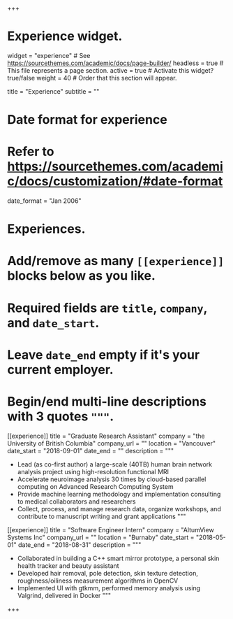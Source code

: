+++
# Experience widget.
widget = "experience"  # See https://sourcethemes.com/academic/docs/page-builder/
headless = true  # This file represents a page section.
active = true  # Activate this widget? true/false
weight = 40  # Order that this section will appear.

title = "Experience"
subtitle = ""

# Date format for experience
#   Refer to https://sourcethemes.com/academic/docs/customization/#date-format
date_format = "Jan 2006"

# Experiences.
#   Add/remove as many `[[experience]]` blocks below as you like.
#   Required fields are `title`, `company`, and `date_start`.
#   Leave `date_end` empty if it's your current employer.
#   Begin/end multi-line descriptions with 3 quotes `"""`.
[[experience]]
  title = "Graduate Research Assistant"
  company = "the University of British Columbia"
  company_url = ""
  location = "Vancouver"
  date_start = "2018-09-01"
  date_end = ""
  description = """
  * Lead (as co-first author) a large-scale (40TB) human brain network analysis project using high-resolution functional MRI
  * Accelerate neuroimage analysis 30 times by cloud-based parallel computing on Advanced Research Computing System
  * Provide machine learning methodology and implementation consulting to medical collaborators and researchers
  * Collect, process, and manage research data, organize workshops, and contribute to manuscript writing and grant applications
  """

[[experience]]
  title = "Software Engineer Intern"
  company = "AltumView Systems Inc"
  company_url = ""
  location = "Burnaby"
  date_start = "2018-05-01"
  date_end = "2018-08-31"
  description = """
  * Collaborated in building a C++ smart mirror prototype, a personal skin health tracker and beauty assistant
  * Developed hair removal, pole detection, skin texture detection, roughness/oiliness measurement algorithms in OpenCV
  * Implemented UI with gtkmm, performed memory analysis using Valgrind, delivered in Docker
  """

+++
